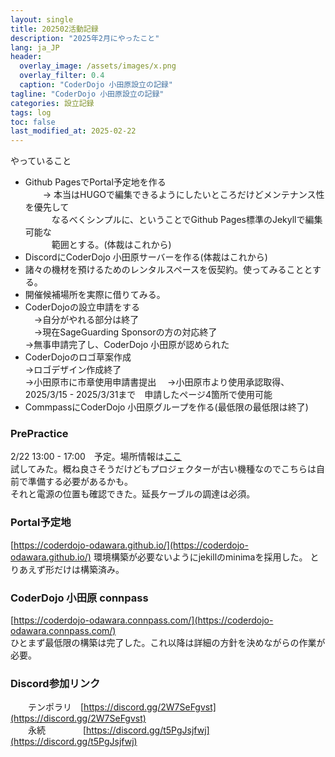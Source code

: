 ```yaml
---
layout: single
title: 202502活動記録
description: "2025年2月にやったこと"
lang: ja_JP
header:
  overlay_image: /assets/images/x.png
  overlay_filter: 0.4
  caption: "CoderDojo 小田原設立の記録"
tagline: "CoderDojo 小田原設立の記録"
categories: 設立記録
tags: log
toc: false
last_modified_at: 2025-02-22
---
```


 やっていること
- Github PagesでPortal予定地を作る  
　　-> 本当はHUGOで編集できるようにしたいところだけどメンテナンス性を優先して  
  　　　なるべくシンプルに、ということでGithub Pages標準のJekyllで編集可能な  
  　　　範囲とする。(体裁はこれから)  
- DiscordにCoderDojo 小田原サーバーを作る(体裁はこれから)  
- 諸々の機材を預けるためのレンタルスペースを仮契約。使ってみることとする。  
- 開催候補場所を実際に借りてみる。
- CoderDojoの設立申請をする  
  　->自分がやれる部分は終了  
  　->現在SageGuarding Sponsorの方の対応終了  
    ->無事申請完了し、CoderDojo 小田原が認められた  
- CoderDojoのロゴ草案作成  
    ->ロゴデザイン作成終了  
    ->小田原市に市章使用申請書提出
  　->小田原市より使用承認取得、2025/3/15 - 2025/3/31まで　申請したページ4箇所で使用可能
- CommpassにCoderDojo 小田原グループを作る(最低限の最低限は終了)  

### PrePractice
2/22 13:00 - 17:00　予定。場所情報は[ここ](../contents/Location.md)  
試してみた。概ね良さそうだけどもプロジェクターが古い機種なのでこちらは自前で準備する必要があるかも。  
それと電源の位置も確認できた。延長ケーブルの調達は必須。

  
### Portal予定地

[https://coderdojo-odawara.github.io/](https://coderdojo-odawara.github.io/)
環境構築が必要ないようにjekillのminimaを採用した。
とりあえず形だけは構築済み。

### CoderDojo 小田原 connpass
[https://coderdojo-odawara.connpass.com/](https://coderdojo-odawara.connpass.com/)  
ひとまず最低限の構築は完了した。これ以降は詳細の方針を決めながらの作業が必要。  

### Discord参加リンク
　　テンポラリ　[https://discord.gg/2W7SeFgvst](https://discord.gg/2W7SeFgvst)  
　　永続 　　　　[https://discord.gg/t5PgJsjfwj](https://discord.gg/t5PgJsjfwj)
